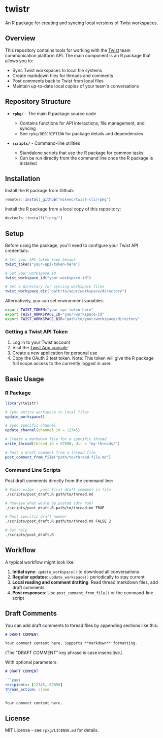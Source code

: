 # twistr

An R package for creating and syncing local versions of Twist workspaces.

## Overview

This repository contains tools for working with the [Twist](https://twist.com) team communication platform API. The main component is an R package that allows you to:

- Sync Twist workspaces to local file systems
- Create markdown files for threads and comments
- Post comments back to Twist from local files
- Maintain up-to-date local copies of your team's conversations

## Repository Structure

- **`rpkg/`** - The main R package source code
  - Contains functions for API interactions, file management, and syncing
  - See `rpkg/DESCRIPTION` for package details and dependencies

- **`scripts/`** - Command-line utilities
  - Standalone scripts that use the R package for common tasks
  - Can be run directly from the command line once the R package is installed

## Installation

Install the R package from Github:

```r
remotes::install_github("mikemc/twist-cli/rpkg")
```

Install the R package from a local copy of this repository:

```r
devtools::install("rpkg/")
```

## Setup

Before using the package, you'll need to configure your Twist API credentials:

```r
# Set your API token (see below)
twist_token("your-api-token-here")

# Set your workspace ID
twist_workspace_id("your-workspace-id")

# Set a directory for syncing workspace files
twist_workspace_dir("path/to/your/workspace/directory")
```

Alternatively, you can set environment variables:
```bash
export TWIST_TOKEN="your-api-token-here"
export TWIST_WORKSPACE_ID="your-workspace-id"
export TWIST_WORKSPACE_DIR="path/to/your/workspace/directory"
```

### Getting a Twist API Token

1. Log in to your Twist account
2. Visit the [Twist App console](https://twist.com/app_console)
3. Create a new application for personal use
4. Copy the OAuth 2 test token. Note: This token will give the R package full scope access to the currently logged in user.

## Basic Usage

### R Package

```r
library(twistr)

# Sync entire workspace to local files
update_workspace()

# Sync specific channel
update_channel(channel_id = 12345)

# Create a markdown file for a specific thread
write_thread(thread_id = 67890, dir = "my-threads/")

# Post a draft comment from a thread file
post_comment_from_file("path/to/thread-file.md")
```

### Command Line Scripts

Post draft comments directly from the command line:

```bash
# Basic usage - post first draft comment in file
./scripts/post_draft.R path/to/thread.md

# Preview what would be posted (dry run)
./scripts/post_draft.R path/to/thread.md TRUE

# Post specific draft number
./scripts/post_draft.R path/to/thread.md FALSE 2

# Get help
./scripts/post_draft.R
```

## Workflow

A typical workflow might look like:

1. **Initial sync**: `update_workspace()` to download all conversations
2. **Regular updates**: `update_workspace()` periodically to stay current
3. **Local reading and comment drafting**: Read thread markdown files, add draft comments
4. **Post responses**: Use `post_comment_from_file()` or the command-line script

## Draft Comments

You can add draft comments to thread files by appending sections like this:

```markdown
# DRAFT COMMENT

Your comment content here. Supports **markdown** formatting.
```

(The "DRAFT COMMENT" key phrase is case insensitive.)

With optional parameters:

````markdown
# DRAFT COMMENT

```yaml
recipients: [12345, 67890]
thread_action: close
```

Your comment content here.
````


## License

MIT License - see `rpkg/LICENSE.md` for details.
